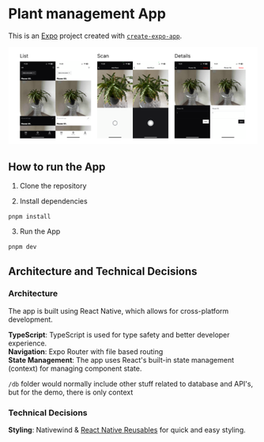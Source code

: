 # Plant management App

This is an [Expo](https://expo.dev) project created with [`create-expo-app`](https://www.npmjs.com/package/create-expo-app).

![image](https://github.com/Joonas16/nocfo-homework-assignment-mobile/blob/main/assets/images/assigment-image.png?raw=true)

## How to run the App

1. Clone the repository

2. Install dependencies

```
pnpm install
```

3. Run the App

```
pnpm dev
```

## Architecture and Technical Decisions

### Architecture

The app is built using React Native, which allows for cross-platform development.

**TypeScript**: TypeScript is used for type safety and better developer experience.\
**Navigation**: Expo Router with file based routing\
**State Management**: The app uses React's built-in state management (context) for managing component state.

`/db` folder would normally include other stuff related to database and API's, but for the demo, there is only context

### Technical Decisions

**Styling**: Nativewind & [React Native Reusables](https://rnr-docs.vercel.app/getting-started/introduction/) for quick and easy styling.
